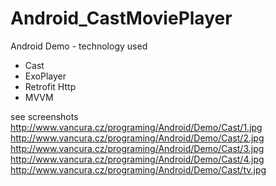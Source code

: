 # Android_CastMoviePlayer
Android Demo - technology used
- Cast
- ExoPlayer
- Retrofit Http
- MVVM

see screenshots
http://www.vancura.cz/programing/Android/Demo/Cast/1.jpg
http://www.vancura.cz/programing/Android/Demo/Cast/2.jpg
http://www.vancura.cz/programing/Android/Demo/Cast/3.jpg
http://www.vancura.cz/programing/Android/Demo/Cast/4.jpg
http://www.vancura.cz/programing/Android/Demo/Cast/tv.jpg
